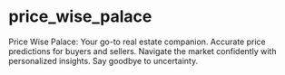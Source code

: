 # price_wise_palace
 Price Wise Palace: Your go-to real estate companion. Accurate price predictions for buyers and sellers. Navigate the market confidently with personalized insights. Say goodbye to uncertainty.
